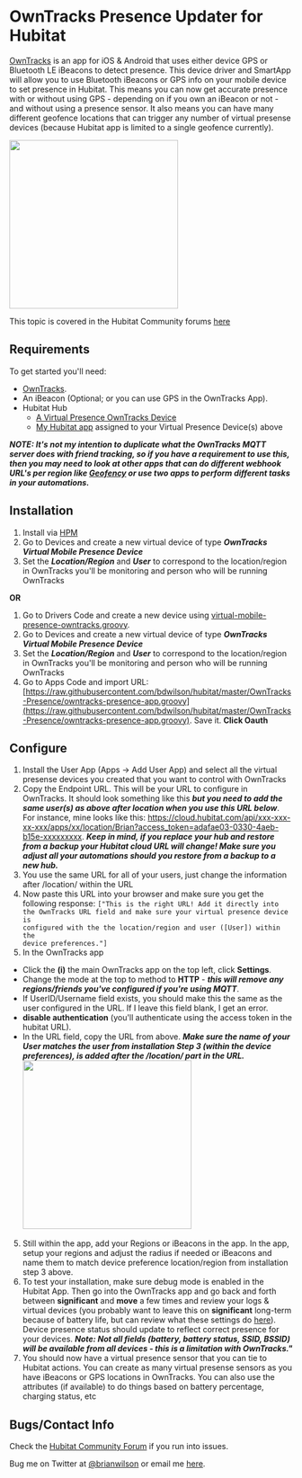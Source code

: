 OwnTracks Presence Updater for Hubitat
=======

[OwnTracks](https://owntracks.org/) is an app for iOS & Android that uses either device GPS or Bluetooth LE iBeacons to detect presence. This device driver and SmartApp will allow you to use Bluetooth iBeacons or GPS info on your mobile device to set presence in Hubitat. This means you can now get accurate presence with or without using GPS - depending on if you own an iBeacon or not - and without using a presence sensor. It also means you can have many different geofence locations that can trigger any number of virtual presense devices (because Hubitat app is limited to a single geofence currently). 

<img src="https://bdwilson.github.io/images/IMG_4808.jpg" width=300px>

This topic is covered in the Hubitat Community forums <a href="https://community.hubitat.com/t/release-geofency-presence/22788">here</a>

Requirements
------------
To get started you'll need:
- [OwnTracks](https://owntracks.org/).  
- An iBeacon (Optional; or you can use GPS in the OwnTracks App). 
- Hubitat Hub
	- [A Virtual Presence OwnTracks Device](https://raw.githubusercontent.com/bdwilson/hubitat/master/OwnTracks-Presence/virtual-mobile-presence-owntracks.groovy)
	- [My Hubitat app](https://raw.githubusercontent.com/bdwilson/hubitat/master/OwnTracks-Presence/owntracks-presence-app.groovy) assigned to your Virtual Presence Device(s) above

___NOTE: It's not my intention to duplicate what the OwnTracks MQTT server does with friend tracking, so if you have a requirement to use this, then you may need to look at other apps that can do different webhook URL's per region like [Geofency](https://github.com/bdwilson/hubitat/tree/master/Geofency-Presence) or use two apps to perform different tasks in your automations.___

Installation
--------------------
1. Install via [HPM](https://community.hubitat.com/t/beta-hubitat-package-manager/38016)
2. Go to Devices and create a new virtual device of type ___OwnTracks Virtual Mobile Presence Device___
3. Set the ___Location/Region___ and ___User___ to correspond to the location/region in OwnTracks you'll be monitoring and person who will be running OwnTracks 

__OR__

1. Go to Drivers Code and create a new device using [virtual-mobile-presence-owntracks.groovy](https://raw.githubusercontent.com/bdwilson/hubitat/master/OwnTracks-Presence/virtual-mobile-presence-owntracks.groovy).
2. Go to Devices and create a new virtual device of type ___OwnTracks Virtual Mobile Presence Device___
3. Set the ___Location/Region___ and ___User___ to correspond to the location/region in OwnTracks you'll be monitoring and person who will be running OwnTracks 
4. Go to Apps Code and import URL: [https://raw.githubusercontent.com/bdwilson/hubitat/master/OwnTracks-Presence/owntracks-presence-app.groovy](https://raw.githubusercontent.com/bdwilson/hubitat/master/OwnTracks-Presence/owntracks-presence-app.groovy).  Save it. <b>Click Oauth</b>

Configure
---------
1. Install the User App (Apps -> Add User App) and select all the virtual presense devices you created that you want to control with OwnTracks
2. Copy the Endpoint URL. This will be your URL to configure in OwnTracks.  It
should look something like this ___but you need to add the same user(s) as
above after location when you use this URL below___.  For instance, mine looks
like this:
https://cloud.hubitat.com/api/xxx-xxx-xx-xxx/apps/xx/location/Brian?access_token=adafae03-0330-4aeb-b15e-xxxxxxxxx.
___Keep in mind, if you replace your hub and restore from a backup your Hubitat
cloud URL will change! Make sure you adjust all your automations should you
restore from a backup to a new hub.___
3. You use the same URL for all of your users, just change the information after /location/ within the URL
4. Now paste this URL into your browser and make sure you get the following response: <code>["This is the right URL! Add it directly into the OwnTracks URL field and make sure your virtual presence device is configured with the the location/region and user ([User]) within the device preferences."]</code>
4. In the OwnTracks app
* Click the __(i)__ the main OwnTracks app on the top left, click __Settings__. 
* Change the mode at the top to method to __HTTP__ - ___this will remove any regions/friends you've configured if you're using MQTT___.   
* If UserID/Username field exists, you should make this the same as the user configured in the URL. If I leave this field blank, I get an error.
* __disable authentication__ (you'll authenticate using the access token in the hubitat URL).  
* In the URL field, copy the URL from above. ___Make sure the name of your User matches the user from installation Step 3 (within the device preferences), is added after the /location/ part in the URL.___<br><img src="https://bdwilson.github.io/images/IMG_4809.jpg" width=300px>
5. Still within the app, add your Regions or iBeacons in the app.  In the app, setup your regions and adjust the radius if needed or iBeacons and name them to match device preference location/region from installation step 3 above. 
6. To test your installation, make sure debug mode is enabled in the Hubitat App. Then go into the OwnTracks app and go back and forth between <b>significant</b> and <b>move</b> a few times and review your logs & virtual devices (you probably want to leave this on <b>significant</b> long-term because of battery life, but can review what these settings do <a href='https://owntracks.org/booklet/features/location'>here</a>). Device presence status should update to reflect correct presence for your devices. ___Note: Not all fields (battery, battery status, SSID, BSSID) will be available from all devices - this is a limitation with OwnTracks."___
7. You should now have a virtual presence sensor that you can tie to Hubitat actions. You can create as many virtual presense sensors as you have iBeacons or GPS locations in OwnTracks. You can also use the attributes (if available) to do things based on battery percentage, charging status, etc

Bugs/Contact Info
-----------------
Check the [Hubitat Community Forum](https://community.hubitat.com/t/release-owntracks-presence/53419) if you run into issues. 

Bug me on Twitter at [@brianwilson](http://twitter.com/brianwilson) or email me [here](http://cronological.com/comment.php?ref=bubba).

